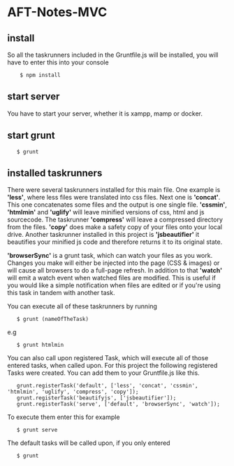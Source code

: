 # AFT-Notes-MVC 

## install
So all the taskrunners included in the Gruntfile.js will be installed, you will have to enter this into your console
      
        $ npm install
 

## start server
You have to start your server, whether it is xampp, mamp or docker.
       
## start grunt
       $ grunt

## installed taskrunners
There were several taskrunners installed for this main file. 
One example is **'less'**, where less files were translated into css files. 
Next one is **'concat'**. This one concatenates some files and the output is one single file. 
**'cssmin'**, **'htmlmin'** and **'uglify'** will leave minified versions of css, html and js sourcecode.
The taskrunner **'compress'** will leave a compressed directory from the files. **'copy'** does make a 
safety copy of your files onto your local drive. Another taskrunner installed in this project is **'jsbeautifier'**
it beautifies your minified js code and therefore returns it to its original state.
         
**'browserSync'** is a grunt task, which can watch your files as you work. 
Changes you make will either be injected into the page (CSS & images) or will cause all browsers 
to do a full-page refresh. In addition to that **'watch'** will emit a watch event when watched files 
are modified. This is useful if you would like a simple notification when files are edited or if you're 
using this task in tandem with another task.

You can execute all of these taskrunners by running

       $ grunt (nameOfTheTask)
e.g  

       $ grunt htmlmin
            
You can also call upon registered Task, which will execute all of those entered
tasks, when called upon. For this project the following registered Tasks were created.
You can add them to your Gruntfile.js like this.
                      
       grunt.registerTask('default', ['less', 'concat', 'cssmin', 'htmlmin', 'uglify', 'compress', 'copy']);               
       grunt.registerTask('beautifyjs', ['jsbeautifier']);
       grunt.registerTask('serve', ['default', 'browserSync', 'watch']);
            
To execute them enter this for example
       
       $ grunt serve
       
The default tasks will be called upon, if you only entered 
       
       $ grunt